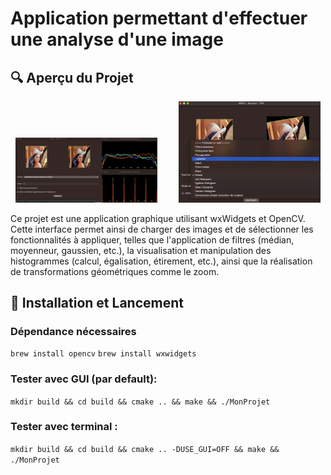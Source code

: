 # Application permettant d'effectuer une analyse d'une image


## 🔍 Aperçu du Projet

<p align="center">
  <img src="data/app1.png" alt="Aperçu de l'application - Chargement d'image" width="45%" style="margin-right: 30px;">
  <img src="data/app2.png" alt="Aperçu de l'application - Application de filtres" width="45%">
</p>


Ce projet est une application graphique utilisant wxWidgets et OpenCV. Cette interface permet ainsi de charger des images  et de sélectionner les fonctionnalités à appliquer, telles que l'application de filtres (médian, moyenneur, gaussien, etc.), la visualisation et manipulation des histogrammes (calcul, égalisation, étirement, etc.), ainsi que la réalisation de transformations géométriques comme le zoom.



## 🔄 Installation et Lancement

### Dépendance nécessaires
`brew install opencv`
`brew install wxwidgets`

### Tester avec GUI (par default):

`mkdir build && cd build && cmake .. && make && ./MonProjet`


### Tester avec terminal :

`mkdir build && cd build && cmake .. -DUSE_GUI=OFF && make && ./MonProjet`
